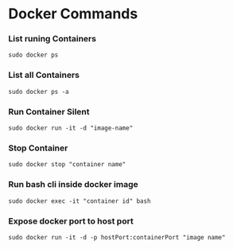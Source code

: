 # Docker Commands

### List runing Containers
`sudo docker ps`

### List all Containers
`sudo docker ps -a`


### Run Container Silent
`sudo docker run -it -d "image-name"`
### Stop Container
`sudo docker stop "container name"`

### Run bash cli inside docker image
`sudo docker exec -it "container id" bash`

### Expose docker port to host port
`sudo docker run -it -d -p hostPort:containerPort "image name"`
